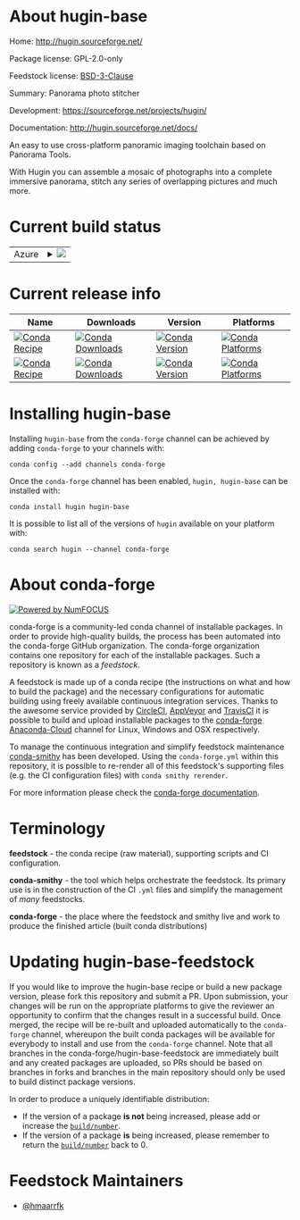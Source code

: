About hugin-base
================

Home: http://hugin.sourceforge.net/

Package license: GPL-2.0-only

Feedstock license: [BSD-3-Clause](https://github.com/conda-forge/hugin-feedstock/blob/master/LICENSE.txt)

Summary: Panorama photo stitcher

Development: https://sourceforge.net/projects/hugin/

Documentation: http://hugin.sourceforge.net/docs/

An easy to use cross-platform panoramic imaging toolchain based on Panorama Tools.

With Hugin you can assemble a mosaic of photographs into a complete
immersive panorama, stitch any series of overlapping pictures and much
more.


Current build status
====================


<table>
    
  <tr>
    <td>Azure</td>
    <td>
      <details>
        <summary>
          <a href="https://dev.azure.com/conda-forge/feedstock-builds/_build/latest?definitionId=10726&branchName=master">
            <img src="https://dev.azure.com/conda-forge/feedstock-builds/_apis/build/status/hugin-feedstock?branchName=master">
          </a>
        </summary>
        <table>
          <thead><tr><th>Variant</th><th>Status</th></tr></thead>
          <tbody><tr>
              <td>linux_64_python3.6.____73_pypy</td>
              <td>
                <a href="https://dev.azure.com/conda-forge/feedstock-builds/_build/latest?definitionId=10726&branchName=master">
                  <img src="https://dev.azure.com/conda-forge/feedstock-builds/_apis/build/status/hugin-feedstock?branchName=master&jobName=linux&configuration=linux_64_python3.6.____73_pypy" alt="variant">
                </a>
              </td>
            </tr><tr>
              <td>linux_64_python3.6.____cpython</td>
              <td>
                <a href="https://dev.azure.com/conda-forge/feedstock-builds/_build/latest?definitionId=10726&branchName=master">
                  <img src="https://dev.azure.com/conda-forge/feedstock-builds/_apis/build/status/hugin-feedstock?branchName=master&jobName=linux&configuration=linux_64_python3.6.____cpython" alt="variant">
                </a>
              </td>
            </tr><tr>
              <td>linux_64_python3.7.____73_pypy</td>
              <td>
                <a href="https://dev.azure.com/conda-forge/feedstock-builds/_build/latest?definitionId=10726&branchName=master">
                  <img src="https://dev.azure.com/conda-forge/feedstock-builds/_apis/build/status/hugin-feedstock?branchName=master&jobName=linux&configuration=linux_64_python3.7.____73_pypy" alt="variant">
                </a>
              </td>
            </tr><tr>
              <td>linux_64_python3.7.____cpython</td>
              <td>
                <a href="https://dev.azure.com/conda-forge/feedstock-builds/_build/latest?definitionId=10726&branchName=master">
                  <img src="https://dev.azure.com/conda-forge/feedstock-builds/_apis/build/status/hugin-feedstock?branchName=master&jobName=linux&configuration=linux_64_python3.7.____cpython" alt="variant">
                </a>
              </td>
            </tr><tr>
              <td>linux_64_python3.8.____cpython</td>
              <td>
                <a href="https://dev.azure.com/conda-forge/feedstock-builds/_build/latest?definitionId=10726&branchName=master">
                  <img src="https://dev.azure.com/conda-forge/feedstock-builds/_apis/build/status/hugin-feedstock?branchName=master&jobName=linux&configuration=linux_64_python3.8.____cpython" alt="variant">
                </a>
              </td>
            </tr><tr>
              <td>linux_64_python3.9.____cpython</td>
              <td>
                <a href="https://dev.azure.com/conda-forge/feedstock-builds/_build/latest?definitionId=10726&branchName=master">
                  <img src="https://dev.azure.com/conda-forge/feedstock-builds/_apis/build/status/hugin-feedstock?branchName=master&jobName=linux&configuration=linux_64_python3.9.____cpython" alt="variant">
                </a>
              </td>
            </tr><tr>
              <td>win_64_python3.6.____cpython</td>
              <td>
                <a href="https://dev.azure.com/conda-forge/feedstock-builds/_build/latest?definitionId=10726&branchName=master">
                  <img src="https://dev.azure.com/conda-forge/feedstock-builds/_apis/build/status/hugin-feedstock?branchName=master&jobName=win&configuration=win_64_python3.6.____cpython" alt="variant">
                </a>
              </td>
            </tr><tr>
              <td>win_64_python3.7.____cpython</td>
              <td>
                <a href="https://dev.azure.com/conda-forge/feedstock-builds/_build/latest?definitionId=10726&branchName=master">
                  <img src="https://dev.azure.com/conda-forge/feedstock-builds/_apis/build/status/hugin-feedstock?branchName=master&jobName=win&configuration=win_64_python3.7.____cpython" alt="variant">
                </a>
              </td>
            </tr><tr>
              <td>win_64_python3.8.____cpython</td>
              <td>
                <a href="https://dev.azure.com/conda-forge/feedstock-builds/_build/latest?definitionId=10726&branchName=master">
                  <img src="https://dev.azure.com/conda-forge/feedstock-builds/_apis/build/status/hugin-feedstock?branchName=master&jobName=win&configuration=win_64_python3.8.____cpython" alt="variant">
                </a>
              </td>
            </tr><tr>
              <td>win_64_python3.9.____cpython</td>
              <td>
                <a href="https://dev.azure.com/conda-forge/feedstock-builds/_build/latest?definitionId=10726&branchName=master">
                  <img src="https://dev.azure.com/conda-forge/feedstock-builds/_apis/build/status/hugin-feedstock?branchName=master&jobName=win&configuration=win_64_python3.9.____cpython" alt="variant">
                </a>
              </td>
            </tr>
          </tbody>
        </table>
      </details>
    </td>
  </tr>
</table>

Current release info
====================

| Name | Downloads | Version | Platforms |
| --- | --- | --- | --- |
| [![Conda Recipe](https://img.shields.io/badge/recipe-hugin-green.svg)](https://anaconda.org/conda-forge/hugin) | [![Conda Downloads](https://img.shields.io/conda/dn/conda-forge/hugin.svg)](https://anaconda.org/conda-forge/hugin) | [![Conda Version](https://img.shields.io/conda/vn/conda-forge/hugin.svg)](https://anaconda.org/conda-forge/hugin) | [![Conda Platforms](https://img.shields.io/conda/pn/conda-forge/hugin.svg)](https://anaconda.org/conda-forge/hugin) |
| [![Conda Recipe](https://img.shields.io/badge/recipe-hugin--base-green.svg)](https://anaconda.org/conda-forge/hugin-base) | [![Conda Downloads](https://img.shields.io/conda/dn/conda-forge/hugin-base.svg)](https://anaconda.org/conda-forge/hugin-base) | [![Conda Version](https://img.shields.io/conda/vn/conda-forge/hugin-base.svg)](https://anaconda.org/conda-forge/hugin-base) | [![Conda Platforms](https://img.shields.io/conda/pn/conda-forge/hugin-base.svg)](https://anaconda.org/conda-forge/hugin-base) |

Installing hugin-base
=====================

Installing `hugin-base` from the `conda-forge` channel can be achieved by adding `conda-forge` to your channels with:

```
conda config --add channels conda-forge
```

Once the `conda-forge` channel has been enabled, `hugin, hugin-base` can be installed with:

```
conda install hugin hugin-base
```

It is possible to list all of the versions of `hugin` available on your platform with:

```
conda search hugin --channel conda-forge
```


About conda-forge
=================

[![Powered by NumFOCUS](https://img.shields.io/badge/powered%20by-NumFOCUS-orange.svg?style=flat&colorA=E1523D&colorB=007D8A)](http://numfocus.org)

conda-forge is a community-led conda channel of installable packages.
In order to provide high-quality builds, the process has been automated into the
conda-forge GitHub organization. The conda-forge organization contains one repository
for each of the installable packages. Such a repository is known as a *feedstock*.

A feedstock is made up of a conda recipe (the instructions on what and how to build
the package) and the necessary configurations for automatic building using freely
available continuous integration services. Thanks to the awesome service provided by
[CircleCI](https://circleci.com/), [AppVeyor](https://www.appveyor.com/)
and [TravisCI](https://travis-ci.com/) it is possible to build and upload installable
packages to the [conda-forge](https://anaconda.org/conda-forge)
[Anaconda-Cloud](https://anaconda.org/) channel for Linux, Windows and OSX respectively.

To manage the continuous integration and simplify feedstock maintenance
[conda-smithy](https://github.com/conda-forge/conda-smithy) has been developed.
Using the ``conda-forge.yml`` within this repository, it is possible to re-render all of
this feedstock's supporting files (e.g. the CI configuration files) with ``conda smithy rerender``.

For more information please check the [conda-forge documentation](https://conda-forge.org/docs/).

Terminology
===========

**feedstock** - the conda recipe (raw material), supporting scripts and CI configuration.

**conda-smithy** - the tool which helps orchestrate the feedstock.
                   Its primary use is in the construction of the CI ``.yml`` files
                   and simplify the management of *many* feedstocks.

**conda-forge** - the place where the feedstock and smithy live and work to
                  produce the finished article (built conda distributions)


Updating hugin-base-feedstock
=============================

If you would like to improve the hugin-base recipe or build a new
package version, please fork this repository and submit a PR. Upon submission,
your changes will be run on the appropriate platforms to give the reviewer an
opportunity to confirm that the changes result in a successful build. Once
merged, the recipe will be re-built and uploaded automatically to the
`conda-forge` channel, whereupon the built conda packages will be available for
everybody to install and use from the `conda-forge` channel.
Note that all branches in the conda-forge/hugin-base-feedstock are
immediately built and any created packages are uploaded, so PRs should be based
on branches in forks and branches in the main repository should only be used to
build distinct package versions.

In order to produce a uniquely identifiable distribution:
 * If the version of a package **is not** being increased, please add or increase
   the [``build/number``](https://docs.conda.io/projects/conda-build/en/latest/resources/define-metadata.html#build-number-and-string).
 * If the version of a package **is** being increased, please remember to return
   the [``build/number``](https://docs.conda.io/projects/conda-build/en/latest/resources/define-metadata.html#build-number-and-string)
   back to 0.

Feedstock Maintainers
=====================

* [@hmaarrfk](https://github.com/hmaarrfk/)

